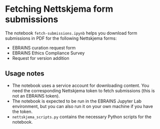 # Fetching Nettskjema form submissions

The notebook `fetch-submissions.ipynb` helps you download form submissions in PDF for the following Nettskjema forms:

* EBRAINS curation request form
* EBRAINS Ethics Compliance Survey
* Request for version addition

## Usage notes

* The notebook uses a service account for downloading content. You need the corresponding Nettskjema token to fetch submissions (this is not an EBRAINS token).
* The notebook is expected to be run in the EBRAINS Jupyter Lab environment, but you can also run it on your own machine if you have the token.
* `nettskjema_scripts.py` contains the necessary Python scripts for the notebook.
